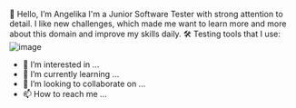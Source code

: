 👋  Hello, I’m Angelika 
I'm a Junior Software Tester with strong attention to detail. I like new challenges, which made me want to learn more and more about this domain and improve my skills daily.
🛠  Testing tools that I use:
![image](https://github.com/AngelikaO89/AngelikaO89/assets/126056090/c7ea6cd8-c353-4dd3-9e34-e60c7e469860)



- 👀 I’m interested in ...
- 🌱 I’m currently learning ...
- 💞️ I’m looking to collaborate on ...
- 📫 How to reach me ...

<!---
AngelikaO89/AngelikaO89 is a ✨ special ✨ repository because its `README.md` (this file) appears on your GitHub profile.
You can click the Preview link to take a look at your changes.
--->

